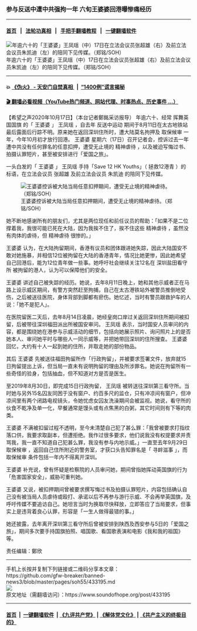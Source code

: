### 参与反送中遭中共强拘一年 六旬王婆婆回港曝惨痛经历
------------------------

#### [首页](https://github.com/gfw-breaker/banned-news3/blob/master/README.md) &nbsp;&nbsp;|&nbsp;&nbsp; [法轮功真相](https://github.com/begood0513/basic/blob/master/README.md)  &nbsp;&nbsp;|&nbsp;&nbsp; [手把手翻墙教程](https://github.com/gfw-breaker/guides/wiki)  &nbsp;&nbsp;|&nbsp;&nbsp; [一键翻墙软件](https://github.com/gfw-breaker/nogfw/blob/master/README.md)  



<div><img alt="年逾六十的「王婆婆」王凤瑶（中）17日在立法会议员张超雄（右）及前立法会议员朱凯迪（左）的陪同下见传媒。（郑铭/SOH）" src="https://img.soundofhope.org/2020-10/1602944654749.jpg"/>
<br/><figcaption class="caption">
 年逾六十的「王婆婆」王凤瑶（中）17日在立法会议员张超雄（右）及前立法会议员朱凯迪（左）的陪同下见传媒。（郑铭/SOH）
</figcaption></div><hr/>

#### 💥 [《伪火》 - 天安门自焚真相 ](http://158.247.195.190:10000/videos/blog/weihuo.html)&nbsp; |&nbsp; [“1400例”谎言揭秘  ](http://158.247.195.190:10000/videos/blog/jiexi1400.html)

#### [ 🎬  翻墙必看视频（YouTube热门频道、网站代理、时事热点、历史事件 ...）](https://github.com/gfw-breaker/links/blob/master/banned.md)

<div><div class="Content__Wrapper sc-1bvya0-0 grZQxZ">
 <p class="meta-top">
  <span class="meta">
   【希望之声2020年10月17日】（本台记者鄭銘采访报导）
  </span>
  年逾六十、经常
  <ok href="/term/399916">
   挥舞英国国旗
  </ok>
  的「
  <ok href="/term/90426">
   王婆婆
  </ok>
  」
  <ok href="/term/399913">
   王凤瑶
  </ok>
  ，自去年
  <ok href="/term/3448">
   反送中运动
  </ok>
  期间于8月11日在太古地铁站最后露面后行踪不明。原来她在返回深圳住所时，遭大陆莫名拘押及
  <ok href="/term/49119">
   取保候审
  </ok>
  一年，今年10月初才放行回港。
  <ok href="/term/90426">
   王婆婆
  </ok>
  星期六（17日）召开记者会，控诉过去一年遭中共没有任何罪名的任意扣押，遭受无止境的
  <ok href="/term/399919">
   精神虐待
  </ok>
  ，以及被迫写悔过书、拍摄认罪短片，甚至被安排进行「爱国之旅」。
 </p>
 <p>
  一头白发的「
  <ok href="/term/90426">
   王婆婆
  </ok>
  」
  <ok href="/term/399913">
   王凤瑶
  </ok>
  手持「Save 12 HK Youths」（
  <ok href="/term/399922">
   拯救12港青
  </ok>
  ）的标语，在立法会议员
  <ok href="/term/39778">
   张超雄
  </ok>
  及前立法会议员
  <ok href="/term/24587">
   朱凯迪
  </ok>
  的陪同下见传媒。
 </p>
 <figure class="OImage__StyledFigure-sc-1lfley0-0 hHSfVg">
  <img alt="王婆婆控诉被大陆当局任意扣押期间，遭受无止境的精神虐待。（郑铭/SOH）" src="https://img.soundofhope.org/2020-10/1602944760876.jpg"/>
  <br/><figcaption>
   王婆婆控诉被大陆当局任意扣押期间，遭受无止境的精神虐待。（郑铭/SOH）
  </figcaption>
 </figure>
 <p>
  她不断地感谢所有的朋友们，尤其是两位现任和前任议员的帮助：「如果不是二位撑着我，我很可能已死在大陆，因为我挨不住了，挨不住这些
  <ok href="/term/399919">
   精神虐待
  </ok>
  ，虽然没有肉体的虐待，但
  <ok href="/term/399919">
   精神虐待
  </ok>
  很惨的。」
 </p>
 <div class="AD_Embed__Wrap-sc-1xslmin-0 igMuqX module desktop">
  <div>
  </div>
 </div>
 <p>
  <ok href="/term/90426">
   王婆婆
  </ok>
  认为，在大陆拘留期间，香港有议员和团体跟进她失踪，因此大陆国安不敢对她施暴，并相信12位被拘留在大陆的香港青年，情况比她更惨，因此她希望自己回港后，能为12位青年做一些事。她呼吁社会继续关注12名在
  <ok href="/term/384250">
   深圳盐田看守所
  </ok>
  被拘留的港人，认为可以保障他们的安全。
 </p>
 <p>
  <ok href="/term/90426">
   王婆婆
  </ok>
  讲述自己被失踪的经历。她说，去年8月11日晚上，她和其他示威者正在马路上设示威区期间，有警方突然赶至拘捕，自己在太古港铁站外被警员推倒地受伤，之后被送往医院，身体背部到脚都有瘀伤。她忆述，当时有警员跟救护车的人说：「她不是犯人」。
 </p>
 <p>
  在医院留医二天后，去年8月14日凌晨，她经皇岗口岸过关返回深圳住所期间被扣留，后被带往深圳福田派出所被国安审问。
  <ok href="/term/399913">
   王凤瑶
  </ok>
  表示，当时国安人员审问的内容，都是围绕她在港参与示威活动的细节，包括向她展示照片、询问照片上的是否她本人、审问她平时与哪些人一同示威等，并把她带回深圳的住所搜查。
  <ok href="/term/90426">
   王婆婆
  </ok>
  回忆，大约有十人一起到她的住所，并取走她的部份物品。
 </p>
 <p>
  其后
  <ok href="/term/90426">
   王婆婆
  </ok>
  先被送往福田拘留所作「行政拘留」，并被要求签署文件，放弃就15日拘留提出上诉，但当局一直未有说明拘留的理由及所涉罪名。她说在拘留所有一些奇怪的验身，包括抽血，但不知道对方是否是医生。
 </p>
 <p>
  至2019年8月30日，即完成15日行政拘留，
  <ok href="/term/399913">
   王凤瑶
  </ok>
  被转送往深圳第三看守所。当时她与另外15名囚友同困于没有窗户、约百多尺的监仓，只有冲凉间有窗户，但冲凉间里有两个闭路电视镜头，令她忧虑女囚友洗澡期间会被监视。她说，看守所的伙食不乾净及单一化，早餐通常是馒头或有点焦黑的白粥，其它时间则有下等的肉类。
 </p>
 <p>
  <ok href="/term/90426">
   王婆婆
  </ok>
  不满被扣留过程不透明，至今未清楚自己犯了甚么罪：「我曾被要求打指纹落口供，我要求取副本，但遭拒绝。我作过很多要求，他们说我没有权提要求并责骂我，我一直不知道自己犯甚么罪，我没有参与内地示威。」一直至去年9月29日
  <ok href="/term/49119">
   取保候审
  </ok>
  ，返回自己住所附近的警务室，才获口头告知罪名是「
  <ok href="/term/60053">
   寻衅滋事
  </ok>
  」，而
  <ok href="/term/49119">
   取保候审
  </ok>
  条件包括一年内不得离开深圳。
 </p>
 <p>
  <ok href="/term/90426">
   王婆婆
  </ok>
  补充说，曾有怀疑是检察院的人员审问她，期间曾指她挥动英国旗的行为「危害国家安全」，威胁可重判她。
 </p>
 <p>
  <ok href="/term/90426">
   王婆婆
  </ok>
  又说，被扣押期间曾被要求撰写悔过书及拍摄认罪短片，内容包括确认自己没有被当局人员虐待或殴打、承诺以后不再参与游行示威、不会再举英国旗，及呼吁传媒不要追访自己。她坦言当时为换取尽快释放，立即答应了当局要求，但事实上是违背着良心认罪，形容是「一生人做得最错的事。」
 </p>
 <p>
  她还披露，去年离开深圳第三看守所后曾被安排到陕西及西安参与5日的「爱国之旅」，期间多次要手持国旗拍照、唱国歌、看国歌表演和电影《我和我的祖国》等。
 </p>
 <p class="meta-btm">
  责任编辑：鄭欣
 </p>
</div>
</div>
<hr/>
手机上长按并复制下列链接或二维码分享本文章：<br/>
https://github.com/gfw-breaker/banned-news3/blob/master/pages/soh55/433195.md <br/>
<a href='https://github.com/gfw-breaker/banned-news3/blob/master/pages/soh55/433195.md'><img src='https://github.com/gfw-breaker/banned-news3/blob/master/pages/soh55/433195.md.png'/></a> <br/>
原文地址（需翻墙访问）：https://www.soundofhope.org/post/433195


------------------------
#### [首页](https://github.com/gfw-breaker/banned-news3/blob/master/README.md) &nbsp;|&nbsp; [一键翻墙软件](https://github.com/gfw-breaker/nogfw/blob/master/README.md) &nbsp;| [《九评共产党》](https://github.com/gfw-breaker/9ping.md/blob/master/README.md#九评之一评共产党是什么) | [《解体党文化》](https://github.com/gfw-breaker/jtdwh.md/blob/master/README.md) | [《共产主义的终极目的》](https://github.com/gfw-breaker/gczydzjmd.md/blob/master/README.md)


<img src='http://gfw-breaker.win/banned-news3/pages/soh55/433195.md' width='0px' height='0px'/>